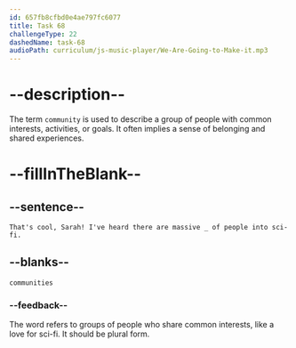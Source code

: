 ```yaml
---
id: 657fb8cfbd0e4ae797fc6077
title: Task 68
challengeType: 22
dashedName: task-68
audioPath: curriculum/js-music-player/We-Are-Going-to-Make-it.mp3
---
```


<!--
AUDIO REFERENCE:
Tom: That's cool, Sarah! I've heard there are massive communities of people into sci-fi.
-->

# --description--

The term `community` is used to describe a group of people with common interests, activities, or goals. It often implies a sense of belonging and shared experiences.

# --fillInTheBlank--

## --sentence--

`That's cool, Sarah! I've heard there are massive _ of people into sci-fi.`

## --blanks--

`communities`

### --feedback--

The word refers to groups of people who share common interests, like a love for sci-fi. It should be plural form.
